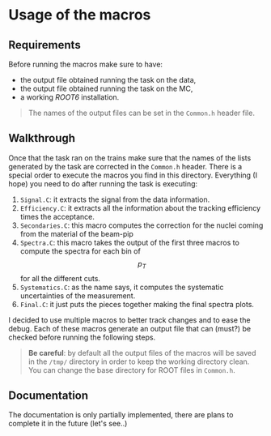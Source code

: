 # Usage of the macros

## Requirements
Before running the macros make sure to have:
- the output file obtained running the task on the data,
- the output file obtained running the task on the MC,
- a working _ROOT6_ installation.

> The names of the output files can be set in the ``Common.h`` header file.

## Walkthrough
Once that the task ran on the trains make sure that the names of the lists generated by the task are corrected in the ``Common.h`` header.
There is a special order to execute the macros you find in this directory. Everything (I hope) you need to do after running the task is executing:
1. ``Signal.C``: it extracts the signal from the data information.
2. ``Efficiency.C``: it extracts all the information about the tracking efficiency times the acceptance.
3. ``Secondaries.C``: this macro computes the correction for the nuclei coming from the material of the beam-pip
4. ``Spectra.C``: this macro takes the output of the first three macros to compute the spectra for each bin of $$p_{T}$$ for all the different cuts.
5. ``Systematics.C``: as the name says, it computes the systematic uncertainties of the measurement.
6. ``Final.C``: it just puts the pieces together making the final spectra plots.

I decided to use multiple macros to better track changes and to ease the debug. Each of these macros generate an output file that can (must?) be checked before running the following steps.

> **Be careful**: by default all the output files of the macros will be saved in the ``/tmp/`` directory in order to keep the working directory clean. You can change the base directory for ROOT files in ``Common.h``.

## Documentation
The documentation is only partially implemented, there are plans to complete it in the future (let's see..)
